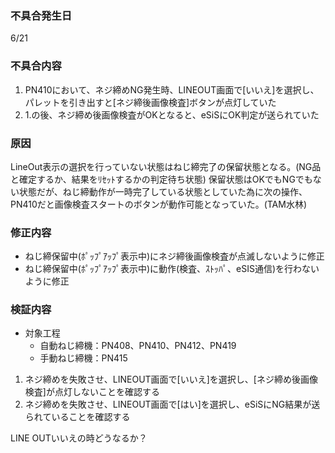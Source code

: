 ### 不具合発生日
6/21

### 不具合内容
1. PN410において、ネジ締めNG発生時、LINEOUT画面で[いいえ]を選択し、パレットを引き出すと[ネジ締後画像検査]ボタンが点灯していた
2. 1.の後、ネジ締め後画像検査がOKとなると、eSiSにOK判定が送られていた

### 原因
LineOut表示の選択を行っていない状態はねじ締完了の保留状態となる。(NG品と確定するか、結果をﾘｾｯﾄするかの判定待ち状態)
保留状態はOKでもNGでもない状態だが、ねじ締動作が一時完了している状態としていた為に次の操作、PN410だと画像検査スタートのボタンが動作可能となっていた。(TAM水林)

### 修正内容
* ねじ締保留中(ﾎﾟｯﾌﾟｱｯﾌﾟ表示中)にネジ締後画像検査が点滅しないように修正
* ねじ締保留中(ﾎﾟｯﾌﾟｱｯﾌﾟ表示中)に動作(検査、ｽﾄｯﾊﾟ、eSIS通信)を行わないように修正

### 検証内容
* 対象工程
  * 自動ねじ締機：PN408、PN410、PN412、PN419
  * 手動ねじ締機：PN415

1. ネジ締めを失敗させ、LINEOUT画面で[いいえ]を選択し、[ネジ締め後画像検査]が点灯しないことを確認する
2. ネジ締めを失敗させ、LINEOUT画面で[はい]を選択し、eSiSにNG結果が送られていることを確認する

LINE OUTいいえの時どうなるか？